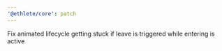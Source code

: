 ```yaml
---
'@ethlete/core': patch
---
```


Fix animated lifecycle getting stuck if leave is triggered while entering is active
